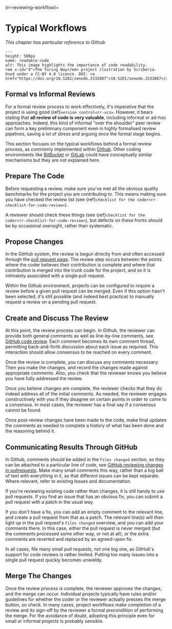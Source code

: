 (rr-reviewing-workflow)=
# Typical Workflows

*This chapter has particular reference to Github*

```{figure} ../../figures/readable-code.*
---
height: 500px
name: readable-code
alt: This image highlights the importance of code readability.
<em x-id="4">The Turing Way</em> project ilustration by Scriberia. Used under a CC-BY 4.0 licence. DOI: <a href="https://doi.org/10.5281/zenodo.3332807">10.5281/zenodo.3332807</a>.
```

## Formal vs Informal Reviews

For a formal review process to work effectively, it's imperative that the project is using good {ref}`version control<rr-vcs>`. However, it bears stating that **all review of code is very valuable**, including informal or ad-hoc approaches. Indeed, this kind of informal "over the shoulder" peer review can form a key preliminary component even in highly formalised review pipelines, saving a lot of stress and arguing once the formal stage begins.

This section focuses on the typical workflows behind a formal review process, as commonly implemented within [Github](https://github.com/). Other coding environments like [BitBucket](https://bitbucket.org/) or [GitLab](https://about.gitlab.com/) could have conceptually similar mechanisms but they are not explained here.

## Prepare The Code

Before requesting a review, make sure you've met all the obvious quality benchmarks for the project you are contributing to. This means making sure you have checked the review list (see {ref}`checklist for the coder<rr-checklist-for-code-review>`).

A reviewer should check these things (see {ref}`checklist for the coder<rr-checklist-for-code-review>`), but defects on these fronts should be by occasional oversight, rather than systematic.

## Propose Changes

In the GitHub system, the review is begun directly from and often accessed through the [pull request page](https://docs.github.com/en/free-pro-team@latest/github/collaborating-with-issues-and-pull-requests/creating-a-pull-request). The review step occurs between the points where the coder believes their contribution is complete and where that contribution is merged into the trunk code for the project, and so it is intimately associated with a single pull request.

Within the Github environment, projects can be configured to *require* a review before a given pull request can be merged. Even if this option hasn't been selected, it's still possible (and indeed best practice) to manually request a review on a pending pull request.

## Create and Discuss The Review

At this point, the review process can begin. In Github, the reviewer can provide both general comments as well as line-by-line comments, see [GitHub code review](https://github.com/features/code-review). Each comment becomes its own comment thread, permitting back-and-forth discussion about each issue as required. This interaction should allow consensus to be reached on every comment.

Once the review is complete, you can discuss any comments necessary. Then you make the changes, and record the changes made against appropriate comments. Also, you check that the reviewer knows you believe you have fully addressed the review.

Once you believe changes are complete, the reviewer checks that they do indeed address all of the initial comments. As needed, the reviewer engages constructively with you if they disagree on certain points in order to come to a consensus. In most cases, the reviewer has a final say if a consensus cannot be found.

Once post-review changes have been made to the code, make final updates the comments as needed to complete a history of what has been done and the reasoning behind it.

## Communicating Results Through GitHub

In Github, comments should be added in the `Files changed` section, so they can be attached to a particular line of code, see [GitHub reviewing changes in pullrequests](https://docs.github.com/en/free-pro-team@latest/github/collaborating-with-issues-and-pull-requests/reviewing-changes-in-pull-requests). Make many small comments this way, rather than a big ball of text with everything in it, so that different issues can be kept separate. Where relevant, refer to existing Issues and documentation.

If you're reviewing existing code rather than changes, it is still handy to use pull requests. If you find an issue that has an obvious fix, you can submit a pull request with a patch in the usual way.

If you don't have a fix, you can add an empty comment to the relevant line, and create a pull request from that as a patch. The relevant line(s) will then light up in the pull request's `Files changed` overview, and you can add your comments there. In this case, either the pull request is never merged (but the comments processed some other way, or not at all), or the extra comments are reverted and replaced by an agreed-upon fix.

In all cases, file many small pull requests, not one big one, as GitHub's support for code reviews is rather limited. Putting too many issues into a single pull request quickly becomes unwieldy.

## Merge The Changes

Once the review process is complete, the reviewer approves the changes, and the merge can occur. Individual projects typically have rules and/or guidelines for whether the coder or the reviewer actually presses the merge button, so check. In many cases, project workflows make completion of a review and its sign-off by the reviewer a formal precondition of performing the merge. For the avoidance of doubt, adopting this principle even for small or informal projects is probably sensible.
